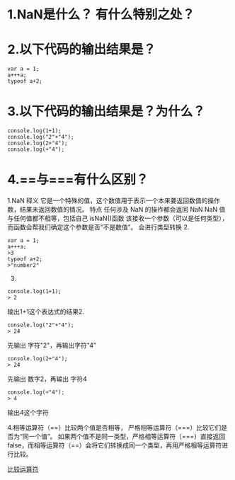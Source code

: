 # 1.NaN是什么？ 有什么特别之处？
# 2.以下代码的输出结果是？
```
var a = 1;  
a+++a;  
typeof a+2;
```
# 3.以下代码的输出结果是？为什么？
```
console.log(1+1);    
console.log("2"+"4");  
console.log(2+"4"); 
console.log(+"4"); 
```
# 4.==与===有什么区别？

1.NaN
	释义
		它是一个特殊的值，这个数值用于表示一个本来要返回数值的操作数，结果未返回数值的情况。
	特点
		任何涉及 NaN 的操作都会返回 NaN
		NaN 值与任何值都不相等，包括自己
	isNaN()函数
		该接收一个参数（可以是任何类型），而函数会帮我们确定这个参数是否“不是数值”。
		会进行类型转换
2.
```
var a = 1;  
a+++a;  
>3
typeof a+2; 
>"number2"
```
3.
```
console.log(1+1);
> 2
```
输出1+1这个表达式的结果2.

```
console.log("2"+"4");  
> 24
```
先输出 字符"2"，再输出字符"4"

```
console.log(2+"4"); 
> 24
```
先输出 数字2，再输出 字符4

```
console.log(+"4"); 
> 4
```
输出4这个字符

4.相等运算符（==）比较两个值是否相等，
严格相等运算符（===）比较它们是否为“同一个值”。
如果两个值不是同一类型，严格相等运算符（===）直接返回false，而相等运算符（==）会将它们转换成同一个类型，再用严格相等运算符进行比较。

[比较运算符](https://wangdoc.com/javascript/operators/comparison.html#%E4%B8%A5%E6%A0%BC%E7%9B%B8%E7%AD%89%E8%BF%90%E7%AE%97%E7%AC%A6)


